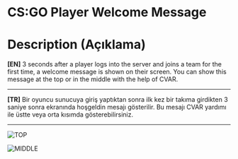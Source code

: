 # CS:GO Player Welcome Message

# Description (Açıklama)

**[EN]** 
3 seconds after a player logs into the server and joins a team for the first time, a welcome message is shown on their screen. You can show this message at the top or in the middle with the help of CVAR.

--------------------

**[TR]**
Bir oyuncu sunucuya giriş yaptıktan sonra ilk kez bir takıma girdikten 3 saniye sonra ekranında hoşgeldin mesajı gösterilir. Bu mesajı CVAR yardımı ile üstte veya orta kısımda gösterebilirsiniz.

--------------------

![TOP](https://github.com/tncykrkyl/csgo_player_welcome_message/raw/main/images/top.png)

![MIDDLE](https://github.com/tncykrkyl/csgo_player_welcome_message/raw/main/images/middle.png)
